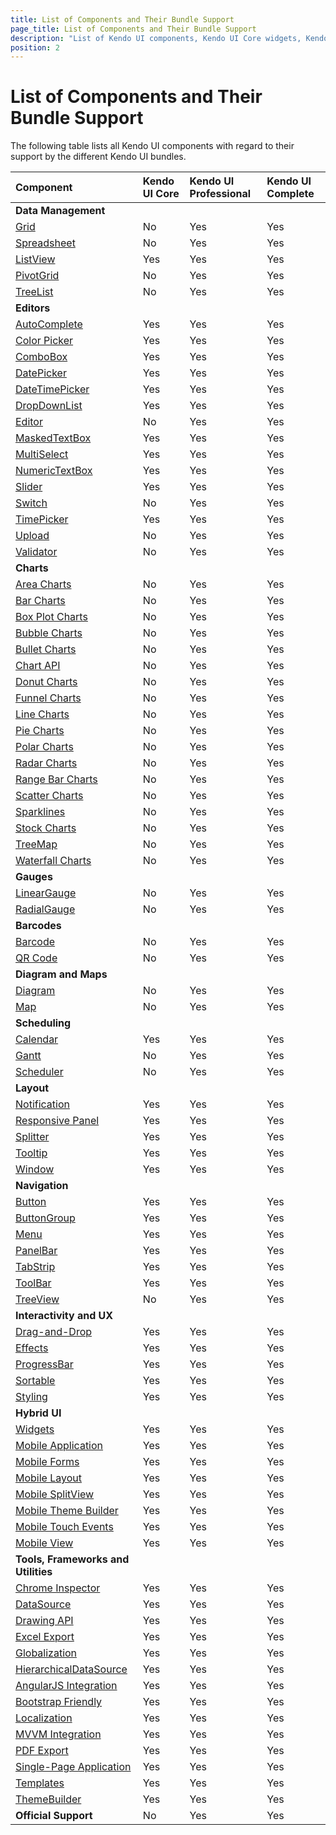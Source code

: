 ```yaml
---
title: List of Components and Their Bundle Support
page_title: List of Components and Their Bundle Support
description: "List of Kendo UI components, Kendo UI Core widgets, Kendo UI Professional widgets, UI for ASP .NET MVC, UI for JSP, and UI for PHP"
position: 2
---
```


# List of Components and Their Bundle Support

The following table lists all Kendo UI components with regard to their support by the different Kendo UI bundles.

| Component             | Kendo UI Core     | Kendo UI Professional     | Kendo UI Complete         |
| :---                  | :---              | :---                      | :---                      |
| **Data Management**       |
| [Grid](http://demos.telerik.com/kendo-ui/grid/index)                  | No  | Yes | Yes           |
| [Spreadsheet](http://demos.telerik.com/kendo-ui/spreadsheet/index)    | No  | Yes | Yes           |
| [ListView](http://demos.telerik.com/kendo-ui/listview/index)          | Yes | Yes | Yes           |
| [PivotGrid](http://demos.telerik.com/kendo-ui/pivotgrid/index)        | No  | Yes | Yes           |
| [TreeList](http://demos.telerik.com/kendo-ui/treelist/index)          | No  | Yes | Yes           |
| **Editors**               |
| [AutoComplete](http://demos.telerik.com/kendo-ui/autocomplete/index)  | Yes | Yes | Yes           |
| [Color Picker](http://demos.telerik.com/kendo-ui/colorpicker/index)   | Yes | Yes | Yes           |
| [ComboBox](http://demos.telerik.com/kendo-ui/combobox/index)          | Yes | Yes | Yes           |
| [DatePicker](http://demos.telerik.com/kendo-ui/datepicker/index)      | Yes | Yes | Yes           |
| [DateTimePicker](http://demos.telerik.com/kendo-ui/datetimepicker/index) | Yes | Yes | Yes        |
| [DropDownList](http://demos.telerik.com/kendo-ui/dropdownlist/index)  | Yes | Yes | Yes           |
| [Editor](http://demos.telerik.com/kendo-ui/editor/index)              | No  | Yes | Yes           |
| [MaskedTextBox](http://demos.telerik.com/kendo-ui/maskedtextbox/index)| Yes | Yes | Yes           |
| [MultiSelect](http://demos.telerik.com/kendo-ui/multiselect/index)    | Yes | Yes | Yes           |
| [NumericTextBox](http://demos.telerik.com/kendo-ui/numerictextbox/index) | Yes | Yes | Yes        |
| [Slider](http://demos.telerik.com/kendo-ui/slider/index)              | Yes| Yes | Yes            |
| [Switch](http://demos.telerik.com/kendo-ui/switch/index)              | No  | Yes | Yes           |
| [TimePicker](http://demos.telerik.com/kendo-ui/timepicker/index)      | Yes | Yes | Yes           |
| [Upload](http://demos.telerik.com/kendo-ui/upload/index)              | No  | Yes | Yes           |
| [Validator](http://demos.telerik.com/kendo-ui/validator/index)        | No  | Yes | Yes           |
| **Charts**                |
| [Area Charts](http://demos.telerik.com/kendo-ui/area-charts/index)    | No | Yes | Yes            |
| [Bar Charts](http://demos.telerik.com/kendo-ui/bar-charts/index)      | No | Yes | Yes            |
| [Box Plot Charts](http://demos.telerik.com/kendo-ui/box-plot-charts/index) | No | Yes | Yes       |
| [Bubble Charts](http://demos.telerik.com/kendo-ui/bubble-charts/index)| No | Yes | Yes            |
| [Bullet Charts](http://demos.telerik.com/kendo-ui/bullet-charts/index)| No | Yes | Yes            |
| [Chart API](http://demos.telerik.com/kendo-ui/chart-api/index)        | No | Yes | Yes            |
| [Donut Charts](http://demos.telerik.com/kendo-ui/donut-charts/index)  | No | Yes | Yes            |
| [Funnel Charts](http://demos.telerik.com/kendo-ui/funnel-charts/index)| No | Yes | Yes            |
| [Line Charts](http://demos.telerik.com/kendo-ui/line-charts/index)    | No | Yes | Yes            |
| [Pie Charts](http://demos.telerik.com/kendo-ui/pie-charts/index)      | No | Yes | Yes            |
| [Polar Charts](http://demos.telerik.com/kendo-ui/polar-charts/index)  | No | Yes | Yes            |
| [Radar Charts](http://demos.telerik.com/kendo-ui/radar-charts/index)  | No | Yes | Yes            |
| [Range Bar Charts](http://demos.telerik.com/kendo-ui/range-bar-charts/index) | No | Yes | Yes     |
| [Scatter Charts](http://demos.telerik.com/kendo-ui/scatter-charts/index) | No | Yes | Yes         |
| [Sparklines](http://demos.telerik.com/kendo-ui/sparklines/index)      | No | Yes | Yes            |
| [Stock Charts](http://demos.telerik.com/kendo-ui/financial/index)     | No | Yes | Yes            |
| [TreeMap](http://demos.telerik.com/kendo-ui/treemap/index)            | No | Yes | Yes            |
| [Waterfall Charts](http://demos.telerik.com/kendo-ui/waterfall-charts/index) | No | Yes | Yes     |
| **Gauges**                |
| [LinearGauge](http://demos.telerik.com/kendo-ui/linear-gauge/index)   | No | Yes | Yes            |
| [RadialGauge](http://demos.telerik.com/kendo-ui/radial-gauge/index)   | No | Yes | Yes            |
| **Barcodes**              |
| [Barcode](http://demos.telerik.com/kendo-ui/barcode/index)            | No | Yes | Yes            |
| [QR Code](http://demos.telerik.com/kendo-ui/qrcode/index)             | No | Yes | Yes            |
| **Diagram and Maps**      |
| [Diagram](http://demos.telerik.com/kendo-ui/diagram/index)            | No | Yes | Yes            |
| [Map](http://demos.telerik.com/kendo-ui/map/index)                    | No | Yes | Yes            |
| **Scheduling**            |
| [Calendar](http://demos.telerik.com/kendo-ui/calendar/index)          | Yes | Yes | Yes           |
| [Gantt](http://demos.telerik.com/kendo-ui/gantt/index)                | No  | Yes | Yes           |
| [Scheduler](http://demos.telerik.com/kendo-ui/scheduler/index)        | No  | Yes | Yes           |
| **Layout**                |
| [Notification](http://demos.telerik.com/kendo-ui/notification/index)  | Yes | Yes | Yes           |
| [Responsive Panel](http://demos.telerik.com/kendo-ui/responsive-panel/index)| Yes | Yes | Yes     |
| [Splitter](http://demos.telerik.com/kendo-ui/splitter/index)          | Yes| Yes | Yes            |
| [Tooltip](http://demos.telerik.com/kendo-ui/tooltip/index)            | Yes | Yes | Yes           |
| [Window](http://demos.telerik.com/kendo-ui/window/index)              | Yes | Yes | Yes           |
| **Navigation**            |
| [Button](http://demos.telerik.com/kendo-ui/button/index)              | Yes | Yes | Yes           |
| [ButtonGroup](http://demos.telerik.com/kendo-ui/buttongroup/index)    | Yes | Yes | Yes           |
| [Menu](http://demos.telerik.com/kendo-ui/menu/index)                  | Yes | Yes | Yes           |
| [PanelBar](http://demos.telerik.com/kendo-ui/panelbar/index)          | Yes | Yes | Yes           |
| [TabStrip](http://demos.telerik.com/kendo-ui/tabstrip/index)          | Yes | Yes | Yes           |
| [ToolBar](http://demos.telerik.com/kendo-ui/toolbar/index)            | Yes | Yes | Yes           |
| [TreeView](http://demos.telerik.com/kendo-ui/treeview/index)          | No  | Yes | Yes           |
| **Interactivity and UX**  |
| [Drag-and-Drop](http://demos.telerik.com/kendo-ui/dragdrop/index)     | Yes | Yes | Yes           |
| [Effects](http://demos.telerik.com/kendo-ui/fx/expand)                | Yes | Yes | Yes           |
| [ProgressBar](http://demos.telerik.com/kendo-ui/progressbar/index)    | Yes | Yes | Yes           |
| [Sortable](http://demos.telerik.com/kendo-ui/sortable/index)          | Yes | Yes | Yes           |
| [Styling](http://demos.telerik.com/kendo-ui/styling/index)            | Yes | Yes | Yes           |
| **Hybrid UI**     |
| [Widgets](http://demos.telerik.com/kendo-ui/m/index)                  | Yes | Yes | Yes           |
| [Mobile Application](http://demos.telerik.com/kendo-ui/m/index)       | Yes | Yes | Yes           |
| [Mobile Forms](http://demos.telerik.com/kendo-ui/m/index)             | Yes | Yes | Yes           |
| [Mobile Layout](http://demos.telerik.com/kendo-ui/m/index)            | Yes | Yes | Yes           |
| [Mobile SplitView](http://demos.telerik.com/kendo-ui/m/index)         | Yes | Yes | Yes           |
| [Mobile Theme Builder](http://demos.telerik.com/kendo-ui/mobilethemebuilder)| Yes | Yes | Yes     |
| [Mobile Touch Events](http://demos.telerik.com/kendo-ui/m/index)      | Yes | Yes | Yes           |
| [Mobile View](http://demos.telerik.com/kendo-ui/m/index)              | Yes | Yes | Yes           |
| **Tools, Frameworks and Utilities**   |
| [Chrome Inspector](https://chrome.google.com/webstore/category/apps)  | Yes   | Yes | Yes         |
| [DataSource](http://demos.telerik.com/kendo-ui/datasource/index)      | Yes   | Yes | Yes         |
| [Drawing API](http://demos.telerik.com/kendo-ui/drawing/index)        | Yes | Yes | Yes           |
| [Excel Export](http://docs.telerik.com/kendo-ui/framework/excel/introduction) | Yes | Yes | Yes   |
| [Globalization](http://demos.telerik.com/kendo-ui/globalization/index)| Yes   | Yes | Yes |
| [HierarchicalDataSource](http://docs.telerik.com/kendo-ui/framework/hierarchicaldatasource/overview) | Yes | Yes | Yes |
| [AngularJS Integration](http://demos.telerik.com/kendo-ui/integration/index)| Yes | Yes | Yes     |
| [Bootstrap Friendly](http://demos.telerik.com/kendo-ui/integration/bootstrap)| Yes | Yes | Yes    |
| [Localization](http://docs.telerik.com/kendo-ui/framework/localization/overview) | Yes | Yes | Yes|
| [MVVM Integration](http://demos.telerik.com/kendo-ui/mvvm/index)      | Yes | Yes | Yes           |
| [PDF Export](http://demos.telerik.com/kendo-ui/pdf-export/index)      | Yes | Yes | Yes           |
| [Single-Page Application](http://demos.telerik.com/kendo-ui/spa/index)| Yes | Yes | Yes           |
| [Templates](http://demos.telerik.com/kendo-ui/templates/index)        | Yes | Yes | Yes           |
| [ThemeBuilder](http://demos.telerik.com/kendo-ui/themebuilder)        | Yes | Yes | Yes           |
| **Official Support**                                                  | No  | Yes | Yes           |
